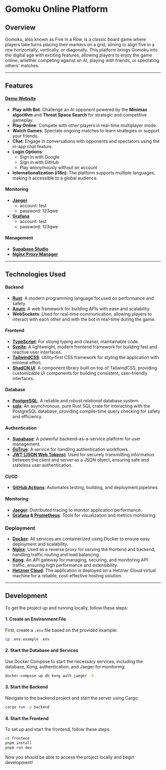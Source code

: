 # Gomoku Online Platform

## Overview

Gomoku, also known as Five in a Row, is a classic board game where players take turns placing their markers on a grid, aiming to align five in a row horizontally, vertically, or diagonally. This platform brings Gomoku into the digital age with exciting features, allowing players to enjoy the game online, whether competing against an AI, playing with friends, or spectating others' matches.

---

## Features

#### [Demo Website](https://sansantech.de)
- **Play with Bot**: Challenge an AI opponent powered by the **Minimax algorithm** and **Threat Space Search** for strategic and competitive gameplay.
- **Play Online**: Compete with other players in real-time multiplayer mode.
- **Watch Games**: Spectate ongoing matches to learn strategies or support your friends.
- **Chat**: Engage in conversations with opponents and spectators using the in-app chat feature.
- **Login Options**:
  - Sign in with Google
  - Sign in with GitHub
  - Play anonymously without an account
- **Internationalization (i18n)**: The platform supports multiple languages, making it accessible to a global audience.

#### Monitoring
- **[Jaeger](https://jaeger.sansantech.de)**
  - account: test
  - password: 123qwe
- **[Grafana](https://grafana.sansantech.de)**
  - account: test
  - password: 123qwe

#### Management
- **[Supabase Studio](https://kong.sansantech.de)**
- **[Nginx Proxy Manager](https://nginx.sansantech.de)**

---

## Technologies Used

#### Backend
- **[Rust](https://www.rust-lang.org/)**: A modern programming language focused on performance and safety.
- **[Axum](https://github.com/tokio-rs/axum)**: A web framework for building APIs with ease and scalability.
- **WebSockets**: Used for real-time communication, allowing players to interact with each other and with the bot in real-time during the game.


#### Frontend
- **[TypeScript](https://www.typescriptlang.org/)**: For strong typing and cleaner, maintainable code.
- **[Svelte](https://svelte.dev/)**: A lightweight, modern frontend framework for building fast and reactive user interfaces.
- **[TailwindCSS](https://tailwindcss.com/)**: Utility-first CSS framework for styling the application with minimal effort.
- **[ShadCN UI](https://www.shadcn-svelte.com/)**: A component library built on top of TailwindCSS, providing customizable UI components for building consistent, user-friendly interfaces.

#### Database
- **[PostgreSQL](https://github.com/postgres/postgres)**: A reliable and robust relational database system.
- **[sqlx](https://github.com/launchbadge/sqlx)**: An asynchronous, pure Rust SQL crate for interacting with the PostgreSQL database, providing compile-time query checking for safety and efficiency.

#### Authentication
- **[Supabase](https://supabase.com/)**: A powerful backend-as-a-service platform for user management.
- **[GoTrue](https://github.com/netlify/gotrue)**: A service for handling authentication workflows.
- **[JWT (JSON Web Tokens)](https://jwt.io/)**: Used for securely transmitting information between the client and server as a JSON object, ensuring safe and stateless user authentication.

#### CI/CD
- **[GitHub Actions](https://github.com/features/actions)**: Automates testing, building, and deployment pipelines.

#### Monitoring
- **[Jaeger](https://www.jaegertracing.io/)**: Distributed tracing to monitor application performance.
- **[Grafana](https://grafana.com/) & [Prometheus](https://prometheus.io/)**: Tools for visualization and metrics monitoring.


### Deployment
- **[Docker](https://www.docker.com/)**: All services are containerized using Docker to ensure easy deployment and scalability.
- **[Nginx](https://nginx.org/)**: Used as a reverse proxy for serving the frontend and backend, handling traffic routing and load balancing.
- **[Kong](https://github.com/Kong/kong)**: An API gateway for managing, securing, and monitoring API traffic, ensuring high performance and extensibility.
- **[Hetzner Cloud](https://www.hetzner.com/)**: The application is deployed on a Hetzner Cloud virtual machine for a reliable, cost-effective hosting solution.


---

## Development

To get the project up and running locally, follow these steps:

#### 1. Create an Environment File
First, create a `.env` file based on the provided example:

```bash
cp .env.example .env
```

#### 2. Start the Database and Services
Use Docker Compose to start the necessary services, including the database, Kong, authentication, and Jaeger for monitoring:

```bash
docker-compose up db kong auth jaeger -d
```

#### 3. Start the Backend
Navigate to the backend project and start the server using Cargo:

```bash
cargo run -p backend
```

#### 4. Start the Frontend
To set up and start the frontend, follow these steps:

```bash
cd frontend
pnpm install
pnpm run dev
```

Now you should be able to access the project locally and begin development!
